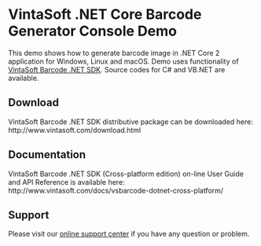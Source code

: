 <h1>VintaSoft .NET Core Barcode Generator Console Demo</h1>

This demo shows how to generate barcode image in .NET Core 2 application for Windows, Linux and macOS. Demo uses functionality of <a href="http://www.vintasoft.com/vsbarcode-dotnet-index.html">VintaSoft Barcode .NET SDK</a>. Source codes for C# and VB.NET are available.


<h2>Download</h2>
VintaSoft Barcode .NET SDK distributive package can be downloaded here: http://www.vintasoft.com/download.html


<h2>Documentation</h2>
VintaSoft Barcode .NET SDK (Cross-platform edition) on-line User Guide and API Reference is available here: http://www.vintasoft.com/docs/vsbarcode-dotnet-cross-platform/


<h2>Support</h2>
Please visit our <a href="https://www.vintasoft.com/support/">online support center</a> if you have any question or problem.
